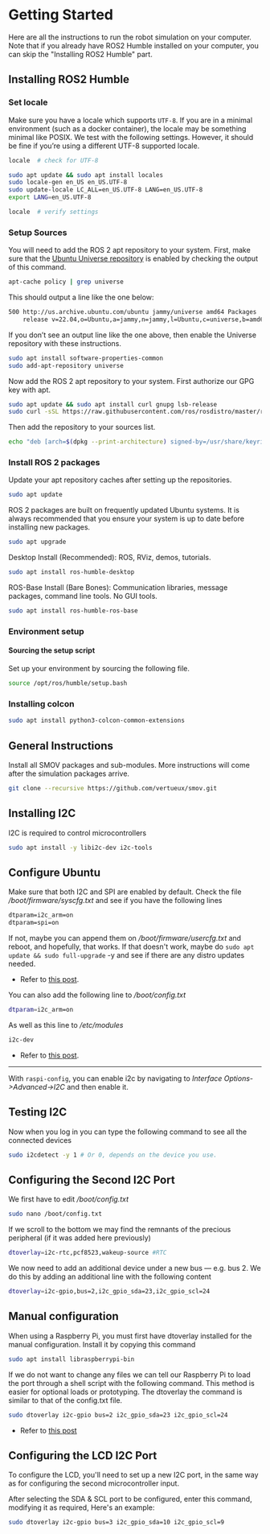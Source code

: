 # Getting Started
Here are all the instructions to run the robot simulation on your computer. Note that if you already have ROS2 Humble installed on your computer, you can skip the "Installing ROS2 Humble" part.

## Installing ROS2 Humble

### Set locale
Make sure you have a locale which supports ```UTF-8```. If you are in a minimal environment (such as a docker container), the locale may be something minimal like POSIX. We test with the following settings. However, it should be fine if you’re using a different UTF-8 supported locale.
```bash
locale  # check for UTF-8

sudo apt update && sudo apt install locales
sudo locale-gen en_US en_US.UTF-8
sudo update-locale LC_ALL=en_US.UTF-8 LANG=en_US.UTF-8
export LANG=en_US.UTF-8

locale  # verify settings
```

### Setup Sources
You will need to add the ROS 2 apt repository to your system. First, make sure that the [Ubuntu Universe repository](https://help.ubuntu.com/community/Repositories/Ubuntu) is enabled by checking the output of this command.
```bash
apt-cache policy | grep universe
```
This should output a line like the one below:
```bash
500 http://us.archive.ubuntu.com/ubuntu jammy/universe amd64 Packages
    release v=22.04,o=Ubuntu,a=jammy,n=jammy,l=Ubuntu,c=universe,b=amd64
```
If you don’t see an output line like the one above, then enable the Universe repository with these instructions.
```bash
sudo apt install software-properties-common
sudo add-apt-repository universe
```
Now add the ROS 2 apt repository to your system. First authorize our GPG key with apt.
```bash
sudo apt update && sudo apt install curl gnupg lsb-release
sudo curl -sSL https://raw.githubusercontent.com/ros/rosdistro/master/ros.key -o /usr/share/keyrings/ros-archive-keyring.gpg
```
Then add the repository to your sources list.
```bash
echo "deb [arch=$(dpkg --print-architecture) signed-by=/usr/share/keyrings/ros-archive-keyring.gpg] http://packages.ros.org/ros2/ubuntu $(source /etc/os-release && echo $UBUNTU_CODENAME) main" | sudo tee /etc/apt/sources.list.d/ros2.list > /dev/null
```

### Install ROS 2 packages
Update your apt repository caches after setting up the repositories.
```bash
sudo apt update
```
ROS 2 packages are built on frequently updated Ubuntu systems. It is always recommended that you ensure your system is up to date before installing new packages.
```bash
sudo apt upgrade
```
Desktop Install (Recommended): ROS, RViz, demos, tutorials.
```bash
sudo apt install ros-humble-desktop
```
ROS-Base Install (Bare Bones): Communication libraries, message packages, command line tools. No GUI tools.
```bash
sudo apt install ros-humble-ros-base
```

### Environment setup
#### Sourcing the setup script
Set up your environment by sourcing the following file.
```bash
source /opt/ros/humble/setup.bash
```

### Installing colcon
```bash
sudo apt install python3-colcon-common-extensions
```

## General Instructions
Install all SMOV packages and sub-modules. More instructions will come after the simulation packages arrive.
```bash
git clone --recursive https://github.com/vertueux/smov.git
```

## Installing I2C
I2C is required to control microcontrollers
```bash
sudo apt install -y libi2c-dev i2c-tools
```

## Configure Ubuntu
Make sure that both I2C and SPI are enabled by default. Check the file */boot/firmware/syscfg.txt* and see if you have the following lines
```txt 
dtparam=i2c_arm=on
dtparam=spi=on
```
If not, maybe you can append them on */boot/firmware/usercfg.txt* and reboot, and hopefully, that works. If that doesn't work, maybe do `sudo apt update && sudo full-upgrade` -y and see if there are any distro updates needed.

* Refer to [this post](https://askubuntu.com/questions/1273700/enable-spi-and-i2c-on-ubuntu-20-04-raspberry-pi/1273900#1273900).

You can also add the following line to */boot/config.txt*
```bash
dtparam=i2c_arm=on
```
As well as this line to */etc/modules*
```bash
i2c-dev
```
* Refer to [this post](https://raspberrypi.stackexchange.com/questions/61905/enable-i2c-on-ubuntu-mate-raspberry-pi-3).

--- 
With `raspi-config`, you can enable i2c by navigating to *Interface Options->Advanced->I2C* and then enable it.

## Testing I2C
Now when you log in you can type the following command to see all the connected devices
```bash 
sudo i2cdetect -y 1 # Or 0, depends on the device you use.
```
## Configuring the Second I2C Port
We first have to edit */boot/config.txt* 
```bash
sudo nano /boot/config.txt
```
If we scroll to the bottom we may find the remnants of the precious peripheral (if it was added here previously)
```bash
dtoverlay=i2c-rtc,pcf8523,wakeup-source #RTC
```

We now need to add an additional device under a new bus — e.g. bus 2. We do this by adding an additional line with the following content
```bash
dtoverlay=i2c-gpio,bus=2,i2c_gpio_sda=23,i2c_gpio_scl=24
```

## Manual configuration 
When using a Raspberry Pi, you must first have dtoverlay installed for the manual configuration. Install it by copying this command 
```bash
sudo apt install libraspberrypi-bin
```

If we do not want to change any files we can tell our Raspberry Pi to load the port through a shell script with the following command. This method is easier for optional loads or prototyping. The dtoverlay the command is similar to that of the config.txt file. 

```bash
sudo dtoverlay i2c-gpio bus=2 i2c_gpio_sda=23 i2c_gpio_scl=24 
```

* Refer to [this post](https://medium.com/cemac/creating-multiple-i2c-ports-on-a-raspberry-pi-e31ce72a3eb2)

## Configuring the LCD I2C Port
To configure the LCD, you'll need to set up a new I2C port, in the same way as for configuring the second microcontroller input.

After selecting the SDA & SCL port to be configured, enter this command, modifying it as required, Here's an example: 

```bash
sudo dtoverlay i2c-gpio bus=3 i2c_gpio_sda=10 i2c_gpio_scl=9 
```
